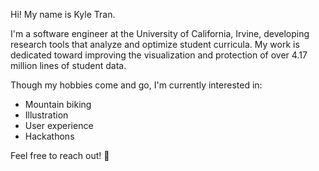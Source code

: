 Hi! My name is Kyle Tran.

I'm a software engineer at the University of California, Irvine, developing research tools that analyze and optimize student curricula. My work is dedicated toward improving the visualization and protection of over 4.17 million lines of student data.

Though my hobbies come and go, I'm currently interested in:
- Mountain biking
- Illustration
- User experience
- Hackathons

Feel free to reach out! 🎐
